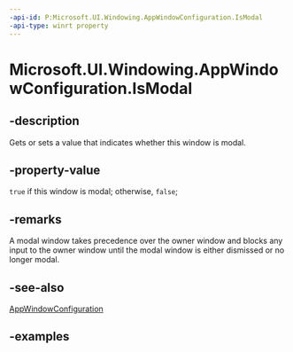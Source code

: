```yaml
---
-api-id: P:Microsoft.UI.Windowing.AppWindowConfiguration.IsModal
-api-type: winrt property
---
```


# Microsoft.UI.Windowing.AppWindowConfiguration.IsModal

<!--
public bool IsModal { get; set; }
-->

## -description

Gets or sets a value that indicates whether this window is modal.

## -property-value

`true` if this window is modal; otherwise, `false`;

## -remarks

A modal window takes precedence over the owner window and blocks any input to the owner window until the modal window is either dismissed or no longer modal.

## -see-also

[AppWindowConfiguration](appwindowconfiguration.md)

## -examples
